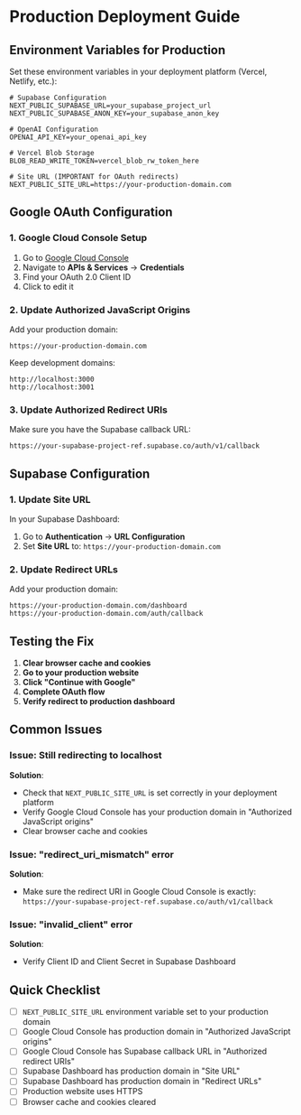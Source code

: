 # Production Deployment Guide

## Environment Variables for Production

Set these environment variables in your deployment platform (Vercel, Netlify, etc.):

```env
# Supabase Configuration
NEXT_PUBLIC_SUPABASE_URL=your_supabase_project_url
NEXT_PUBLIC_SUPABASE_ANON_KEY=your_supabase_anon_key

# OpenAI Configuration
OPENAI_API_KEY=your_openai_api_key

# Vercel Blob Storage
BLOB_READ_WRITE_TOKEN=vercel_blob_rw_token_here

# Site URL (IMPORTANT for OAuth redirects)
NEXT_PUBLIC_SITE_URL=https://your-production-domain.com
```

## Google OAuth Configuration

### 1. Google Cloud Console Setup

1. Go to [Google Cloud Console](https://console.cloud.google.com/)
2. Navigate to **APIs & Services** → **Credentials**
3. Find your OAuth 2.0 Client ID
4. Click to edit it

### 2. Update Authorized JavaScript Origins

Add your production domain:

```
https://your-production-domain.com
```

Keep development domains:

```
http://localhost:3000
http://localhost:3001
```

### 3. Update Authorized Redirect URIs

Make sure you have the Supabase callback URL:

```
https://your-supabase-project-ref.supabase.co/auth/v1/callback
```

## Supabase Configuration

### 1. Update Site URL

In your Supabase Dashboard:

1. Go to **Authentication** → **URL Configuration**
2. Set **Site URL** to: `https://your-production-domain.com`

### 2. Update Redirect URLs

Add your production domain:

```
https://your-production-domain.com/dashboard
https://your-production-domain.com/auth/callback
```

## Testing the Fix

1. **Clear browser cache and cookies**
2. **Go to your production website**
3. **Click "Continue with Google"**
4. **Complete OAuth flow**
5. **Verify redirect to production dashboard**

## Common Issues

### Issue: Still redirecting to localhost

**Solution**:

- Check that `NEXT_PUBLIC_SITE_URL` is set correctly in your deployment platform
- Verify Google Cloud Console has your production domain in "Authorized JavaScript origins"
- Clear browser cache and cookies

### Issue: "redirect_uri_mismatch" error

**Solution**:

- Make sure the redirect URI in Google Cloud Console is exactly: `https://your-supabase-project-ref.supabase.co/auth/v1/callback`

### Issue: "invalid_client" error

**Solution**:

- Verify Client ID and Client Secret in Supabase Dashboard

## Quick Checklist

- [ ] `NEXT_PUBLIC_SITE_URL` environment variable set to your production domain
- [ ] Google Cloud Console has production domain in "Authorized JavaScript origins"
- [ ] Google Cloud Console has Supabase callback URL in "Authorized redirect URIs"
- [ ] Supabase Dashboard has production domain in "Site URL"
- [ ] Supabase Dashboard has production domain in "Redirect URLs"
- [ ] Production website uses HTTPS
- [ ] Browser cache and cookies cleared
